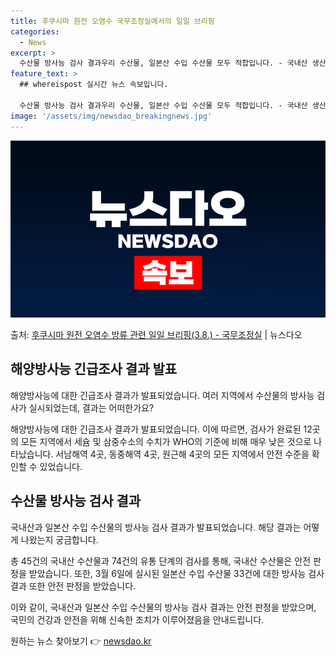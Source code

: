 ```yaml
---
title: 후쿠시마 원전 오염수 국무조정실에서의 일일 브리핑
categories:
  - News
excerpt: >
  수산물 방사능 검사 결과우리 수산물, 일본산 수입 수산물 모두 적합입니다. - 국내산 생산단계 45건, 유통…
feature_text: >
  ## whereispost 실시간 뉴스 속보입니다.

  수산물 방사능 검사 결과우리 수산물, 일본산 수입 수산물 모두 적합입니다. - 국내산 생산단계 45건, 유통…
image: '/assets/img/newsdao_breakingnews.jpg'
---
```


![뉴스다오 속보](/assets/img/newsdao_breakingnews.jpg)

<p>출처: <a href="https://newsdao.kr/3294" rel="dofollow">후쿠시마 원전 오염수 방류 관련 일일 브리핑(3.8.) - 국무조정실</a> | 뉴스다오</p>

<h2 data-ke-size="size26">해양방사능 긴급조사 결과 발표</h2>
해양방사능에 대한 긴급조사 결과가 발표되었습니다. 여러 지역에서 수산물의 방사능 검사가 실시되었는데, 결과는 어떠한가요?

<p data-ke-size="size16">해양방사능에 대한 긴급조사 결과가 발표되었습니다. 이에 따르면, 검사가 완료된 12곳의 모든 지역에서 세슘 및 삼중수소의 수치가 WHO의 기준에 비해 매우 낮은 것으로 나타났습니다. 서남해역 4곳, 동중해역 4곳, 원근해 4곳의 모든 지역에서 안전 수준을 확인할 수 있었습니다.</p>

<h2 data-ke-size="size26">수산물 방사능 검사 결과</h2>
국내산과 일본산 수입 수산물의 방사능 검사 결과가 발표되었습니다. 해당 결과는 어떻게 나왔는지 궁금합니다.

<p data-ke-size="size16">총 45건의 국내산 수산물과 74건의 유통 단계의 검사를 통해, 국내산 수산물은 안전 판정을 받았습니다. 또한, 3월 6일에 실시된 일본산 수입 수산물 33건에 대한 방사능 검사 결과 또한 안전 판정을 받았습니다.</p> 

이와 같이, 국내산과 일본산 수입 수산물의 방사능 검사 결과는 안전 판정을 받았으며, 국민의 건강과 안전을 위해 신속한 조치가 이루어졌음을 안내드립니다. 

원하는 뉴스 찾아보기 👉 <a href="https://newsdao.kr" rel="dofollow">newsdao.kr</a>


